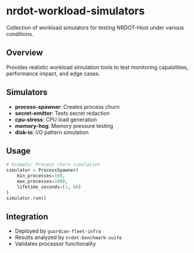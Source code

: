 # nrdot-workload-simulators

Collection of workload simulators for testing NRDOT-Host under various conditions.

## Overview
Provides realistic workload simulation tools to test monitoring capabilities, performance impact, and edge cases.

## Simulators
- **process-spawner**: Creates process churn
- **secret-emitter**: Tests secret redaction
- **cpu-stress**: CPU load generation
- **memory-hog**: Memory pressure testing
- **disk-io**: I/O pattern simulation

## Usage
```python
# Example: Process churn simulation
simulator = ProcessSpawner(
    min_processes=100,
    max_processes=1000,
    lifetime_seconds=(1, 60)
)
simulator.run()
```

## Integration
- Deployed by `guardian-fleet-infra`
- Results analyzed by `nrdot-benchmark-suite`
- Validates processor functionality
